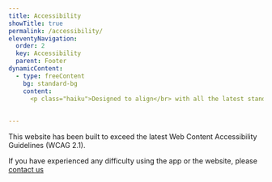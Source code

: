 ```yaml
---
title: Accessibility
showTitle: true
permalink: /accessibility/
eleventyNavigation:
  order: 2
  key: Accessibility
  parent: Footer
dynamicContent:
  - type: freeContent
    bg: standard-bg
    content:  
      <p class="haiku">Designed to align</br> with all the latest standards. </br> <a href="https://www.gov.uk/service-manual/helping-people-to-use-your-service/understanding-wcag">WCAG 2.1</a></p>
 
 
---
```

This website has been built to exceed the latest Web Content Accessibility Guidelines (WCAG 2.1).

If you have experienced any difficulty using the app or the website, please [contact us](/contact/)